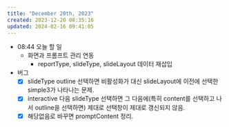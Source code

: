 ```yaml
---
title: "December 20th, 2023"
created: 2023-12-20 08:35:16
updated: 2024-02-16 09:41:05
---
```

  * 08:44 오늘 할 일
    * 화면과 프롬프트 관리 연동
      * reportType, slideType, slideLayout 데이터 재삽입
  * 버그
    * [x] slideType outline 선택하면 비활성화가 대신 slideLayout에 이전에 선택한 simple3가 나타나는 문제.
    * [x] interactive 다음 slideType 선택하면 그 다음에(특히 content를 선택하고 나서 outline을 선택하면) 제대로 선택창이 제대로 갱신되지 않음.
    * [x] 해당없음로 바꾸면 promptContent 정리.